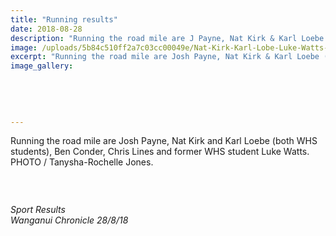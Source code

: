 ```yaml
---
title: "Running results"
date: 2018-08-28
description: "Running the road mile are J Payne, Nat Kirk & Karl Loebe (both WHS students), B Conder, C Lines & ex student Luke Watts..."
image: /uploads/5b84c510ff2a7c03cc00049e/Nat-Kirk-Karl-Lobe-Luke-Watts-chron-28-aug.PNG
excerpt: "Running the road mile are Josh Payne, Nat Kirk & Karl Loebe (both WHS students), Ben Conder, Chris Lines & former WHS student Luke Watts."
image_gallery:
    
    
    
    
    
---
```


<p>Running the road mile are Josh Payne, Nat Kirk and Karl Loebe (both WHS students), Ben Conder, Chris Lines and former WHS student Luke Watts.<br />PHOTO / Tanysha-Rochelle Jones.</p>
<p>&nbsp;</p>
<p><img src="/uploads/5b84c596ff2a7c03cc0004a0/Nat-Kirk-Karl-Lobe-Luke-Watts-writeupchron-28-aug.PNG" alt="" /></p>
<p><em>Sport Results</em><br /><em>Wanganui Chronicle 28/8/18</em></p>

